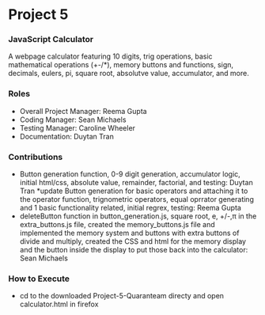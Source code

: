 # Project 5
### JavaScript Calculator
A webpage calculator featuring 10 digits, trig operations, basic mathematical operations (+-/*), memory buttons and functions, sign, decimals, eulers, pi, square root, absolutve value, accumulator, and more.

### Roles
* Overall Project Manager: Reema Gupta
* Coding Manager: Sean Michaels 
* Testing Manager: Caroline Wheeler 
* Documentation: Duytan Tran

### Contributions
* Button generation function, 0-9 digit generation, accumulator logic,  initial html/css, absolute value, remainder, factorial, and testing: Duytan Tran
*update Button generation for basic operators and attaching it to the operator function, trignometric operators, equal oprrator generating and 1 basic functionality related, initial regrex, testing: Reema Gupta 
* deleteButton function in button_generation.js, square root, e, +/-,π in the extra_buttons.js file, created the memory_buttons.js file and implemented the memory system and buttons with extra buttons of divide and multiply, created the CSS and html for the memory display and the button inside the display to put those back into the calculator: Sean Michaels

### How to Execute
* cd to the downloaded Project-5-Quaranteam directy and open calculator.html in firefox
